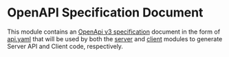 # OpenAPI Specification Document

This module contains an [OpenApi v3 specification](https://spec.openapis.org/oas/v3.0.0) document in the form of
[api.yaml](api.yaml) that will be used by both the [server](../server/README.md)
and [client](../client/README.md) modules to generate Server API and Client code, respectively.
